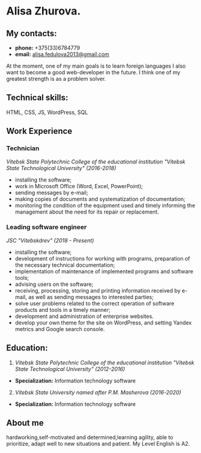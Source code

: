 # **Alisa Zhurova.**

## **My contacts:**
* **phone:** +375(33)6784779 
* **email:** alisa.fedulova2013@gmail.com

At the moment, one of my main goals is to learn foreign languages I also want to become a good web-developer in the future. 
I think one of my greatest strength is as a problem solver.

## **Technical skills:**
HTML, CSS, JS, WordPress, SQL

## **Work Experience**

### **Technician**
*Vitebsk State Polytechnic College of the educational institution "Vitebsk State Technological University" (2016-2018)*

* installing the software;
* work in Microsoft Office (Word, Excel, PowerPoint);
* sending messages by e-mail;
* making copies of documents and systematization of documentation;
* monitoring the condition of the equipment used and timely informing the management about the need for its repair or replacement.

### **Leading software engineer**
*JSC "Vitebskdrev" (2018 - Present)*

* installing the software;
* development of instructions for working with programs, preparation of the necessary technical documentation;
* implementation of maintenance of implemented programs and software tools;
* advising users on the software;
* receiving, processing, storing and printing information received by e-mail, as well as sending messages to interested parties;
* solve user problems related to the correct operation of software products and tools in a timely manner;
* development and administration of enterprise websites.
* develop your own theme for the site on WordPress, and setting Yandex  metrics and Google search console.

## **Education:**

1. *Vitebsk State Polytechnic College of the educational institution "Vitebsk State Technological University" (2012-2016)*
* **Specialization:** Information technology software

2. *Vitebsk State University named after P.M. Masherova (2016-2020)*
* **Specialization:** Information technology software

## **About me**

hardworking,self-motivated and determined,learning agility, able to prioritize, adapt well to new situations and patient. My Level English is A2.